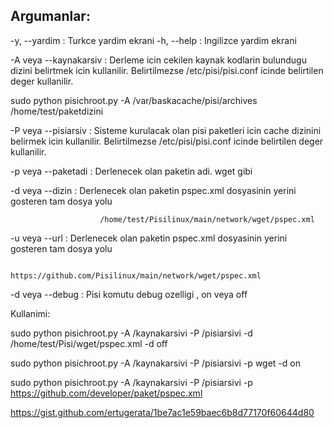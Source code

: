 
Argumanlar:
---------------------------
-y, --yardim          : Turkce yardim ekrani
-h, --help            : Ingilizce yardim ekrani

-A veya --kaynakarsiv : Derleme icin cekilen kaynak kodlarin bulundugu
                        dizini belirtmek icin kullanilir. Belirtilmezse
                        /etc/pisi/pisi.conf icinde belirtilen deger
                        kullanilir.

  sudo python pisichroot.py -A /var/baskacache/pisi/archives /home/test/paketdizini

-P veya --pisiarsiv   : Sisteme kurulacak olan pisi paketleri icin cache
                        dizinini belirmek icin kullanilir.  Belirtilmezse
                        /etc/pisi/pisi.conf icinde belirtilen deger kullanilir.

-p veya --paketadi    : Derlenecek olan paketin adi.  wget gibi

-d veya --dizin       : Derlenecek olan paketin pspec.xml dosyasinin yerini gosteren
                        tam dosya yolu

                        /home/test/Pisilinux/main/network/wget/pspec.xml

-u veya --url         : Derlenecek olan paketin pspec.xml dosyasinin yerini gosteren
                        tam dosya yolu

                       https://github.com/Pisilinux/main/network/wget/pspec.xml

-d veya --debug       : Pisi komutu debug ozelligi , on veya off

Kullanimi:

sudo python pisichroot.py -A /kaynakarsivi -P /pisiarsivi -d /home/test/Pisi/wget/pspec.xml -d off

sudo python pisichroot.py -A /kaynakarsivi -P /pisiarsivi -p wget -d on

sudo python pisichroot.py -A /kaynakarsivi -P /pisiarsivi -p https://github.com/developer/paket/pspec.xml

https://gist.github.com/ertugerata/1be7ac1e59baec6b8d77170f60644d80 
